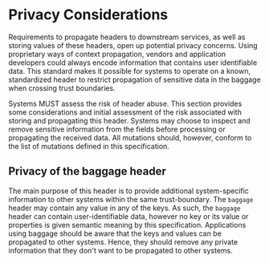 # Privacy Considerations

Requirements to propagate headers to downstream services, as well as storing values of these headers, open up potential privacy concerns.
Using proprietary ways of context propagation, vendors and application developers could always encode information that contains user identifiable data.
This standard makes it possible for systems to operate on a known, standardized header to restrict propagation of sensitive data in the baggage when crossing trust boundaries.

Systems MUST assess the risk of header abuse. This section provides some considerations and initial assessment of the risk associated with storing and propagating this header. Systems may choose to inspect and remove sensitive information from the fields before processing or propagating the received data. All mutations should, however, conform to the list of mutations defined in this specification.

## Privacy of the baggage header

The main purpose of this header is to provide additional system-specific information to other systems within the same trust-boundary.
The `baggage` header may contain any value in any of the keys.
As such, the `baggage` header can contain user-identifiable data, however no key or its value or properties is given semantic meaning by this specification.
Applications using baggage should be aware that the keys and values can be propagated to other systems. Hence, they should remove any private information that they don't want to be propagated to other systems.